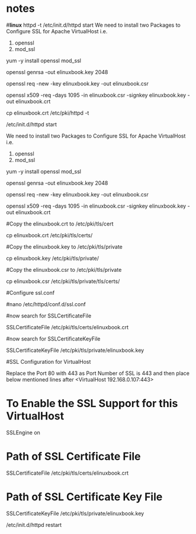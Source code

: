 # notes
#******linux******
httpd -t
/etc/init.d/httpd start
We need to install two Packages to Configure SSL for Apache VirtualHost i.e.

1. openssl
2. mod_ssl

yum -y install openssl mod_ssl

openssl genrsa -out elinuxbook.key 2048

openssl req -new -key elinuxbook.key -out elinuxbook.csr

openssl x509 -req -days 1095 -in elinuxbook.csr -signkey elinuxbook.key -out elinuxbook.crt

cp elinuxbook.crt /etc/pki/httpd -t

/etc/init.d/httpd start

We need to install two Packages to Configure SSL for Apache VirtualHost i.e.

1. openssl
2. mod_ssl

yum -y install openssl mod_ssl

openssl genrsa -out elinuxbook.key 2048

openssl req -new -key elinuxbook.key -out elinuxbook.csr

openssl x509 -req -days 1095 -in elinuxbook.csr -signkey elinuxbook.key -out elinuxbook.crt

#Copy the elinuxbook.crt to /etc/pki/tls/cert

cp elinuxbook.crt /etc/pki/tls/certs/

#Copy the elinuxbook.key to /etc/pki/tls/private

cp elinuxbook.key /etc/pki/tls/private/

#Copy the elinuxbook.csr to /etc/pki/tls/private

cp elinuxbook.csr /etc/pki/tls/private/tls/certs/

#Configure ssl.conf

#nano /etc/httpd/conf.d/ssl.conf

#now search for SSLCertificateFile

SSLCertificateFile /etc/pki/tls/certs/elinuxbook.crt

#now search for SSLCertificateKeyFile 

SSLCertificateKeyFile /etc/pki/tls/private/elinuxbook.key

#SSL Configuration for VirtualHost

Replace the Port 80 with 443 as Port Number of SSL is 443  and then place below mentioned lines after <VirtualHost 192.168.0.107:443>

# To Enable the SSL Support for this VirtualHost

SSLEngine on

# Path of SSL Certificate File   
 
SSLCertificateFile /etc/pki/tls/certs/elinuxbook.crt

# Path of SSL Certificate Key File  

SSLCertificateKeyFile /etc/pki/tls/private/elinuxbook.key   


/etc/init.d/httpd restart




